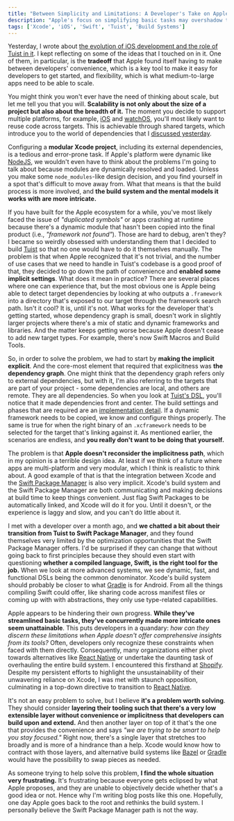 ```yaml
---
title: "Between Simplicity and Limitations: A Developer's Take on Apple's Tooling Strategy"
description: "Apple's focus on simplifying basic tasks may overshadow the challenges of complex operations. Developers, often uninformed due to lack of data, face hard choices: pivot to alternatives or revamp systems. "
tags: ['Xcode', 'iOS', 'Swift', 'Tuist', 'Build Systems']
---
```


Yesterday, I wrote about [the evolution of iOS development and the role of Tuist in it](https://tuist.io/blog/2023/09/23/ios-evolution-and-tuist/). I kept reflecting on some of the ideas that I touched on in it. One of them, in particular, is the **tradeoff** that Apple found itself having to make between developers' convenience, which is a key tool to make it easy for developers to get started, and flexibility, which is what medium-to-large apps need to be able to scale.

You might think you won't ever have the need of thinking about scale, but let me tell you that you will. **Scalability is not only about the size of a project but also about the breadth of it.** The moment you decide to support multiple platforms, for example, [iOS](https://en.wikipedia.org/wiki/IOS) and [watchOS](https://en.wikipedia.org/wiki/WatchOS), you'll most likely want to reuse code across targets. This is achievable through shared targets, which introduce you to the world of dependencies that I [discussed yesterday](https://tuist.io/blog/2023/09/23/ios-evolution-and-tuist/).

Configuring a **modular Xcode project**, including its external dependencies, is a tedious and error-prone task. If Apple's platform were dynamic like [NodeJS](https://en.wikipedia.org/wiki/Node.js), we wouldn't even have to think about the problems I'm going to talk about because modules are dynamically resolved and loaded. Unless you make some `node_modules`-like design decision, and you find yourself in a spot that's difficult to move away from. What that means is that the build process is more involved, and **the build system and the mental models it works with are more intricate.**

If you have built for the Apple ecosystem for a while, you've most likely faced the issue of *"duplicated symbols"* or apps crashing at runtime because there's a dynamic module that hasn't been copied into the final product (i.e., *"framework not found"*). Those are hard to debug, aren't they? I became so weirdly obsessed with understanding them that I decided to build [Tuist](https://tuist.io) so that no one would have to do it themselves manually. The problem is that when Apple recognized that it's not trivial, and the number of use cases that we need to handle in Tuist's codebase is a good proof of that, they decided to go down the path of convenience and **enabled some implicit settings**. What does it mean in practice? There are several places where one can experience that, but the most obvious one is Apple being able to detect target dependencies by looking at who outputs a `.framework` into a directory that's exposed to our target through the framework search path. Isn't it cool? It is, until it's not. What works for the developer that's getting started, whose dependency graph is small, doesn't work in slightly larger projects where there's a mix of static and dynamic frameworks and libraries. And the matter keeps getting worse because Apple doesn't cease to add new target types. For example, there's now Swift Macros and Build Tools.

So, in order to solve the problem, we had to start by **making the implicit explicit**. And the core-most element that required that explicitness was **the dependency graph**. One might think that the dependency graph refers only to external dependencies, but with it, I'm also referring to the targets that are part of your project - some dependencies are local, and others are remote. They are all dependencies. So when you look at [Tuist's DSL](https://tuist.github.io/tuist/main/documentation/projectdescription/project/), you'll notice that it made dependencies front and center. The build settings and phases that are required are an [implementation detail](https://github.com/tuist/tuist/blob/main/Sources/TuistGenerator/Generator/BuildPhaseGenerator.swift#L57). If a dynamic framework needs to be copied, we know and configure things properly. The same is true for when the right binary of an `.xcframework` needs to be selected for the target that's linking against it. As mentioned earlier, the scenarios are endless, and **you really don't want to be doing that yourself.**

The problem is that **Apple doesn't reconsider the implicitness path**, which in my opinion is a terrible design idea. At least if we think of a future where apps are multi-platform and very modular, which I think is realistic to think about. A good example of that is that the integration between Xcode and the [Swift Package Manager](https://www.swift.org/package-manager/) is also very implicit. Xcode's build system and the Swift Package Manager are both communicating and making decisions at build time to keep things convenient. Just flag Swift Packages to be automatically linked, and Xcode will do it for you. Until it doesn't, or the experience is laggy and slow, and you can't do little about it.

I met with a developer over a month ago, and **we chatted a bit about their transition from Tuist to Swift Package Manager**, and they found themselves very limited by the optimization opportunities that the Swift Package Manager offers. I'd be surprised if they can change that without going back to first principles because they should even start with questioning **whether a compiled language, Swift, is the right tool for the job.** When we look at more advanced systems, we see dynamic, fast, and functional DSLs being the common denominator. Xcode's build system should probably be closer to what [Gradle](https://gradle.org/) is for Android. From all the things compiling Swift could offer, like sharing code across manifest files or coming up with with abstractions, they only use type-related capabilities.

Apple appears to be hindering their own progress. **While they've streamlined basic tasks, they've concurrently made more intricate ones seem unattainable**. This puts developers in a quandary: *how can they discern these limitations when Apple doesn't offer comprehensive insights from its tools?* Often, developers only recognize these constraints when faced with them directly. Consequently, many organizations either pivot towards alternatives like [React Native](https://reactnative.dev/) or undertake the daunting task of overhauling the entire build system. I encountered this firsthand at [Shopify](https://shopify.com). Despite my persistent efforts to highlight the unsustainability of their unwavering reliance on Xcode, I was met with staunch opposition, culminating in a top-down directive to transition to [React Native](https://shopify.engineering/react-native-future-mobile-shopify).

It's not an easy problem to solve, but I believe **it's a problem worth solving**. They should consider **layering their tooling such that there's a very low extensible layer without convenience or implicitness that developers can build upon and extend.** And then another layer on top of it that's the one that provides the convenience and says *"we are trying to be smart to help you stay focused."* Right now, there's a single layer that stretches too broadly and is more of a hindrance than a help. Xcode would know how to contract with those layers, and alternative build systems like [Bazel](https://bazel.build) or [Gradle](https://gradle.org/) would have the possibility to swap pieces as needed.

As someone trying to help solve this problem, **I find the whole situation very frustrating.** It's frustrating because everyone gets eclipsed by what Apple proposes, and they are unable to objectively decide whether that's a good idea or not. Hence why I'm writing blog posts like this one. Hopefully, one day Apple goes back to the root and rethinks the build system. I personally believe the Swift Package Manager path is not the way.

